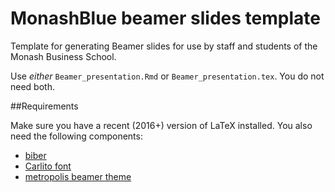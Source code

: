 MonashBlue beamer slides template
=============

Template for generating Beamer slides for use by staff and students of the Monash Business School.

Use *either* `Beamer_presentation.Rmd` or `Beamer_presentation.tex`. You do not need both.

##Requirements

Make sure you have a recent (2016+) version of LaTeX installed. You also need the following components:

  * [biber](https://www.ctan.org/tex-archive/biblio/biber)
  * [Carlito font](https://www.ctan.org/pkg/carlito?lang=en)
  * [metropolis beamer theme](https://www.ctan.org/pkg/beamertheme-metropolis)
